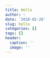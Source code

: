 ```yaml
---
title: Hello
author: ~
date: '2018-02-28'
slug: hello
categories: []
tags: []
header:
  caption: ''
  image: ''
---
```


